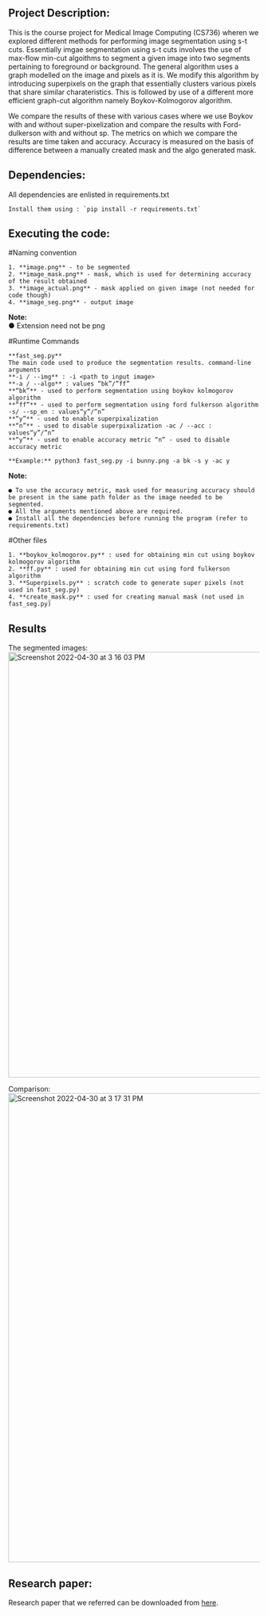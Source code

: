 ## Project Description:

This is the course project for Medical Image Computing (CS736) wheren we explored different methods for performing image segmentation using s-t cuts. Essentially imgae segmentation using s-t cuts involves the use of max-flow min-cut algoithms to segment a given image into two segments pertaining to foreground or background. The general algorithm uses a graph modelled on the image and pixels as it is. We modify this algorithm by introducing superpixels on the graph that essentially clusters various pixels that share similar charateristics. This is followed by use of a different more efficient graph-cut algorithm namely Boykov-Kolmogorov algorithm. 

We compare the results of these with various cases where we use Boykov with and without super-pixelization and compare the results with Ford-dulkerson with and without sp. The metrics on which we compare the results are time taken and accuracy. Accuracy is measured on the basis of difference between a manually created mask and the algo generated mask. 


## Dependencies:

All dependencies are enlisted in requirements.txt
	
	Install them using : `pip install -r requirements.txt`


## Executing the code:

#Naming convention

	1. **image.png** - to be segmented
	2. **image_mask.png** - mask, which is used for determining accuracy of the result obtained 
	3. **image_actual.png** - mask applied on given image (not needed for code though) 
	4. **image_seg.png** - output image
	

**Note:**	
	● Extension need not be png
	
#Runtime Commands

	**fast_seg.py**
	The main code used to produce the segmentation results. command-line arguments
	**-i / --img** : -i <path to input image>
	**-a / --algo** : values “bk”/”ff”
	**“bk”** - used to perform segmentation using boykov kolmogorov algorithm
	**“ff”** - used to perform segmentation using ford fulkerson algorithm -s/ --sp_en : values“y”/”n”
	**“y”** - used to enable superpixalization
	**“n”** - used to disable superpixalization -ac / --acc : values“y”/”n”
	**“y”** - used to enable accuracy metric “n” - used to disable accuracy metric

	**Example:** python3 fast_seg.py -i bunny.png -a bk -s y -ac y

**Note:**

	● To use the accuracy metric, mask used for measuring accuracy should be present in the same path folder as the image needed to be segmented.
	● All the arguments mentioned above are required.
	● Install all the dependencies before running the program (refer to requirements.txt)


#Other files

	1. **boykov_kolmogorov.py** : used for obtaining min cut using boykov kolmogorov algorithm 
	2. **ff.py** : used for obtaining min cut using ford fulkerson algorithm
 	3. **Superpixels.py** : scratch code to generate super pixels (not used in fast_seg.py) 
	4. **create_mask.py** : used for creating manual mask (not used in fast_seg.py)


## Results 

The segmented images:
<img width="851" alt="Screenshot 2022-04-30 at 3 16 03 PM" src="https://user-images.githubusercontent.com/81502104/166100587-dd14d19f-c660-4531-8c05-f84e299d3f16.png">

Comparison:
<img width="938" alt="Screenshot 2022-04-30 at 3 17 31 PM" src="https://user-images.githubusercontent.com/81502104/166100609-d21ace06-6e7b-41a9-adc1-300fbc381fcd.png">


## Research paper:
Research paper that we referred can be downloaded from [here](https://www.ijitee.org/wp-content/uploads/papers/v8i8/H7423068819.pdf).
